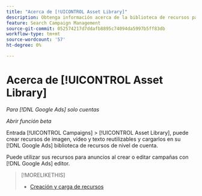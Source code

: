```yaml
---
title: "Acerca de [!UICONTROL Asset Library]"
description: Obtenga información acerca de la biblioteca de recursos para los recursos de publicidad.
feature: Search Campaign Management
source-git-commit: 052574217d7ddafb8895c74094da5997b5ff83db
workflow-type: tm+mt
source-wordcount: '57'
ht-degree: 0%

---
```


# Acerca de [!UICONTROL Asset Library]

<!-- Combine with "Create" page into one page? -->

*Para [!DNL Google Ads] solo cuentas*

*Abrir función beta*

Entrada [!UICONTROL Campaigns] > [!UICONTROL Asset Library], puede crear recursos de imagen, vídeo y texto reutilizables y cargarlos en su [!DNL Google Ads] biblioteca de recursos de nivel de cuenta.

Puede utilizar sus recursos para anuncios al crear o editar campañas con [!DNL Google Ads] editor.

>[!MORELIKETHIS]
>
>* [Creación y carga de recursos](/help/search-social-commerce/campaign-management/asset-library/asset-create.md)
